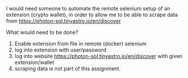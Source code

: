 I would need someone to automate the remote selenium setup of an extension (crypto wallet), in order to allow me to be able to scrape data from https://photon-sol.tinyastro.io/en/discover

What would need to be done?
1. Enable extension from file in remote (docker) selenium
2. log into extension with user/password
3. log into website https://photon-sol.tinyastro.io/en/discover with given extension/wallet
4. scraping data is not part of this assignment.
